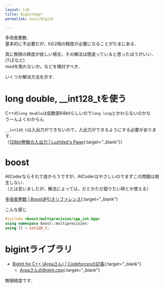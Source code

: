 ```yaml
---
layout: lib
title: BigInteger
permalink: misc/bigint

---
```



多倍長整数．  
基本的に不必要だが，llの2倍の精度が必要になることがたまにある．  

真に無限の精度が欲しい場合，その解法は間違っていると思ったほうがいい．(TLEなど)  
modを取れないか，などを検討すべき．

いくつか解決方法を示す．

# long double, \_\_int128\_tを使う

C++の`long double`は仮数部64bitらしいので`long long`とかわらないのかな  
うーんよくわからん

`__int128_t`は入出力ができないので，入出力ができるようにする必要があります．  
（[128bit整数の入出力 \| Luzhiled's Page](https://luzhiled.github.io/CLibrary/Other/IO_int128.html){:target="_blank"}）

# boost

AtCoderならそれで良かろうですが，AtCoderはやさしいのでまずこの問題は発生しない．  
（とは言いましたが，解法によっては，だとかただ殴りたい時とか使える）

[多倍長整数 \| Boost逆引きリファレンス](https://boostjp.github.io/tips/multiprec-int.html){:target="_blank"}

こんな感じ


```cpp
#include <boost/multiprecision/cpp_int.hpp>
using namespace boost::multiprecision;
using ll = int128_t;
```


# bigintライブラリ

* [BigInt for C++ (Arpaさん) \| Codeforcesの記事](https://codeforces.com/blog/entry/22566){:target="_blank"}
  * [ArpaさんのBigInt.cpp](https://gist.github.com/ar-pa/957297fb3f88996ead11){:target="_blank"}

無限精度です．

